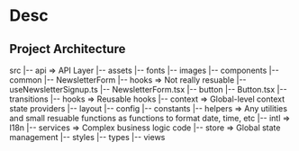 # Desc

## Project Architecture

src
|-- api => API Layer
|-- assets
|-- fonts
|-- images
|-- components
|-- common
|-- NewsletterForm
|-- hooks => Not really resuable
|-- useNewsletterSignup.ts
|-- NewsletterForm.tsx
|-- button
|-- Button.tsx
|-- transitions
|-- hooks => Reusable hooks
|-- context => Global-level context state providers
|-- layout
|-- config
|-- constants
|-- helpers => Any utilities and small resuable functions as functions to format date, time, etc
|-- intl => I18n
|-- services => Complex business logic code
|-- store => Global state management
|-- styles
|-- types
|-- views
